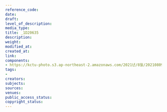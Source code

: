 ```yaml
---
reference_code: 
date: 
draft: 
level_of_description: 
media_type: 
title: _1D20635
description: 
weight: 
modified_at: 
created_at: 
link: 
components:
- https://kctu-photo.s3.ap-northeast-2.amazonaws.com/2021년/8월/20210809_가석방심사위는+이재용+부회장+가석방을+불허하라+기자회견/_1D20635.jpg
tags:
- 
creators: 
subjects: 
sources: 
venues: 
public_access_status: 
copyright_status: 
---
```

